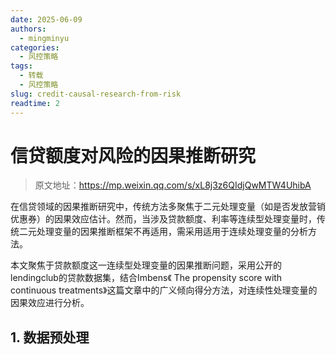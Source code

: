 ```yaml
---
date: 2025-06-09
authors:
  - mingminyu
categories:
  - 风控策略
tags:
  - 转载
  - 风控策略
slug: credit-causal-research-from-risk
readtime: 2
---
```


# 信贷额度对风险的因果推断研究

> 原文地址：https://mp.weixin.qq.com/s/xL8j3z6QIdjQwMTW4UhibA

在信贷领域的因果推断研究中，传统方法多聚焦于二元处理变量（如是否发放营销优惠券）的因果效应估计。然而，当涉及贷款额度、利率等连续型处理变量时，传统二元处理变量的因果推断框架不再适用，需采用适用于连续处理变量的分析方法。

本文聚焦于贷款额度这一连续型处理变量的因果推断问题，采用公开的lendingclub的贷款数据集，结合Imbens《 The propensity score with continuous treatments》这篇文章中的广义倾向得分方法，对连续性处理变量的因果效应进行分析。

<!-- more -->

## 1. 数据预处理
